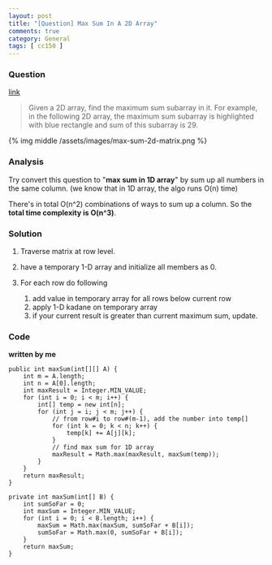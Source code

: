```yaml
---
layout: post
title: "[Question] Max Sum In A 2D Array"
comments: true
category: General
tags: [ cc150 ]
---
```


### Question 

[link](http://tech-queries.blogspot.sg/2010/05/find-max-sum-in-2d-array.html)

> Given a 2D array, find the maximum sum subarray in it. For example, in the following 2D array, the maximum sum subarray is highlighted with blue rectangle and sum of this subarray is 29.

{% img middle /assets/images/max-sum-2d-matrix.png %}

### Analysis

Try convert this question to "__max sum in 1D array__" by sum up all numbers in the same column. (we know that in 1D array, the algo runs O(n) time)

There's in total O(n^2) combinations of ways to sum up a column. So the __total time complexity is O(n^3)__. 

### Solution

1. Traverse matrix at row level.

1. have a temporary 1-D array and initialize all members as 0.

1. For each row do following

    1. add value in temporary array for all rows below current row
    1. apply 1-D kadane on temporary array
    1. if your current result is greater than current maximum sum, update.

### Code

__written by me__

	public int maxSum(int[][] A) {
		int m = A.length;
		int n = A[0].length;
		int maxResult = Integer.MIN_VALUE;
		for (int i = 0; i < m; i++) {
			int[] temp = new int[n];
			for (int j = i; j < m; j++) {
				// from row#i to row#(m-1), add the number into temp[]
				for (int k = 0; k < n; k++) {
					temp[k] += A[j][k];
				}
				// find max sum for 1D array
				maxResult = Math.max(maxResult, maxSum(temp));
			}
		}
		return maxResult;
	}

	private int maxSum(int[] B) {
		int sumSoFar = 0;
		int maxSum = Integer.MIN_VALUE;
		for (int i = 0; i < B.length; i++) {
			maxSum = Math.max(maxSum, sumSoFar + B[i]);
			sumSoFar = Math.max(0, sumSoFar + B[i]);
		}
		return maxSum;
	}
